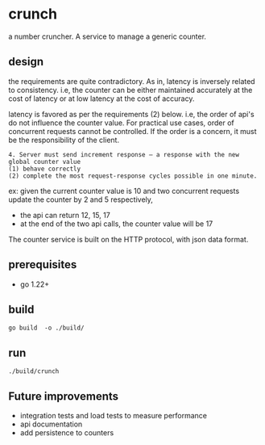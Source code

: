 # crunch

a number cruncher. A service to manage a generic counter.


## design
the requirements are quite contradictory. As in, latency is inversely related to consistency. i.e, the counter can be either maintained accurately at the cost of latency or at low latency at the cost of accuracy.

latency is favored as per the requirements (2) below.
i.e, the order of api's do not influence the counter value. For practical use cases, order of concurrent requests cannot be controlled. If the order is a concern, it must be the responsibility of the client. 

```
4. Server must send increment response – a response with the new global counter value
(1) behave correctly 
(2) complete the most request-response cycles possible in one minute.

```

ex: given the current counter value is 10 and two concurrent requests update the counter by 2 and 5 respectively,
- the api can return 12, 15, 17
- at the end of the two api calls, the counter value will be 17

The counter service is built on the HTTP protocol, with json data format.

## prerequisites
- go 1.22+

## build
```
go build  -o ./build/
```

## run
```
./build/crunch
```

## Future improvements
- integration tests and load tests to measure performance
- api documentation
- add persistence to counters